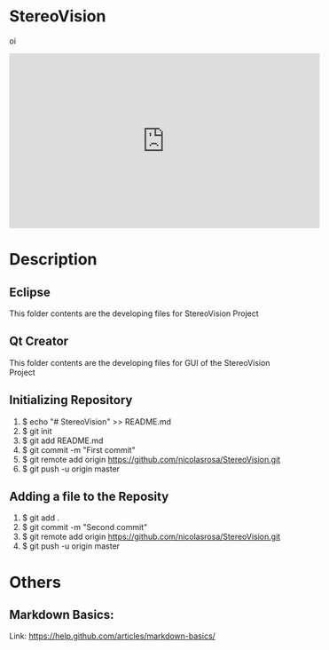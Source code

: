 # StereoVision

oi
<iframe width="560" height="315" src="https://www.youtube.com/embed/rQD2ZYkTkWA" frameborder="0" allowfullscreen></iframe>

# Description
## Eclipse
This folder contents are the developing files for StereoVision Project 
## Qt Creator
This folder contents are the developing files for GUI of the StereoVision Project 

## Initializing Repository
1. $ echo "# StereoVision" >> README.md
2. $ git init
3. $ git add README.md
4. $ git commit -m "First commit"
5. $ git remote add origin https://github.com/nicolasrosa/StereoVision.git
6. $ git push -u origin master

## Adding a file to the Reposity
1. $ git add .
2. $ git commit -m "Second commit"
3. $ git remote add origin https://github.com/nicolasrosa/StereoVision.git
4. $ git push -u origin master

# Others
## Markdown Basics:
Link: https://help.github.com/articles/markdown-basics/
